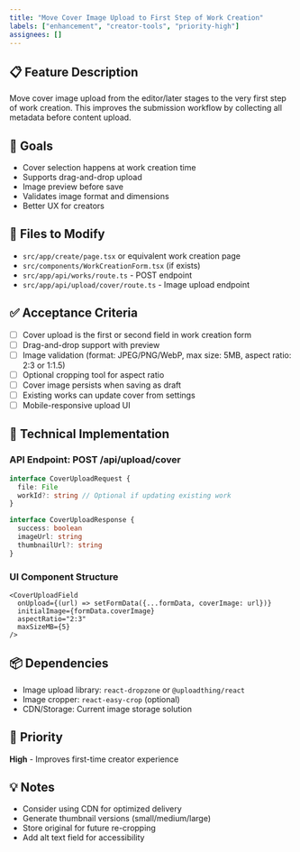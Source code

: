 ```yaml
---
title: "Move Cover Image Upload to First Step of Work Creation"
labels: ["enhancement", "creator-tools", "priority-high"]
assignees: []
---
```


## 📋 Feature Description
Move cover image upload from the editor/later stages to the very first step of work creation. This improves the submission workflow by collecting all metadata before content upload.

## 🎯 Goals
- Cover selection happens at work creation time
- Supports drag-and-drop upload
- Image preview before save
- Validates image format and dimensions
- Better UX for creators

## 📁 Files to Modify
- `src/app/create/page.tsx` or equivalent work creation page
- `src/components/WorkCreationForm.tsx` (if exists)
- `src/app/api/works/route.ts` - POST endpoint
- `src/app/api/upload/cover/route.ts` - Image upload endpoint

## ✅ Acceptance Criteria
- [ ] Cover upload is the first or second field in work creation form
- [ ] Drag-and-drop support with preview
- [ ] Image validation (format: JPEG/PNG/WebP, max size: 5MB, aspect ratio: 2:3 or 1:1.5)
- [ ] Optional cropping tool for aspect ratio
- [ ] Cover image persists when saving as draft
- [ ] Existing works can update cover from settings
- [ ] Mobile-responsive upload UI

## 🔧 Technical Implementation

### API Endpoint: POST /api/upload/cover
```typescript
interface CoverUploadRequest {
  file: File
  workId?: string // Optional if updating existing work
}

interface CoverUploadResponse {
  success: boolean
  imageUrl: string
  thumbnailUrl?: string
}
```

### UI Component Structure
```tsx
<CoverUploadField
  onUpload={(url) => setFormData({...formData, coverImage: url})}
  initialImage={formData.coverImage}
  aspectRatio="2:3"
  maxSizeMB={5}
/>
```

## 📦 Dependencies
- Image upload library: `react-dropzone` or `@uploadthing/react`
- Image cropper: `react-easy-crop` (optional)
- CDN/Storage: Current image storage solution

## 🚀 Priority
**High** - Improves first-time creator experience

## 💡 Notes
- Consider using CDN for optimized delivery
- Generate thumbnail versions (small/medium/large)
- Store original for future re-cropping
- Add alt text field for accessibility
